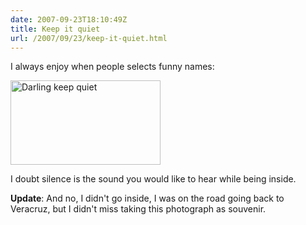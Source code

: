 ```yaml
---
date: 2007-09-23T18:10:49Z
title: Keep it quiet
url: /2007/09/23/keep-it-quiet.html
---
```


<p>I always enjoy when people selects funny names:</p>
<p><a href="http://www.flickr.com/photos/mariocarrion/1429069647/" title="Photo Sharing"><img src="http://farm2.static.flickr.com/1053/1429069647_6b8a27b076_m.jpg" width="240" height="135" alt="Darling keep quiet" /></a></p>
<p>I doubt silence is the sound you would like to hear while being inside.</p>
<p><strong>Update</strong>: And no, I didn't go inside, I was on the road going back to Veracruz, but I didn't miss taking this photograph as souvenir.</p>
